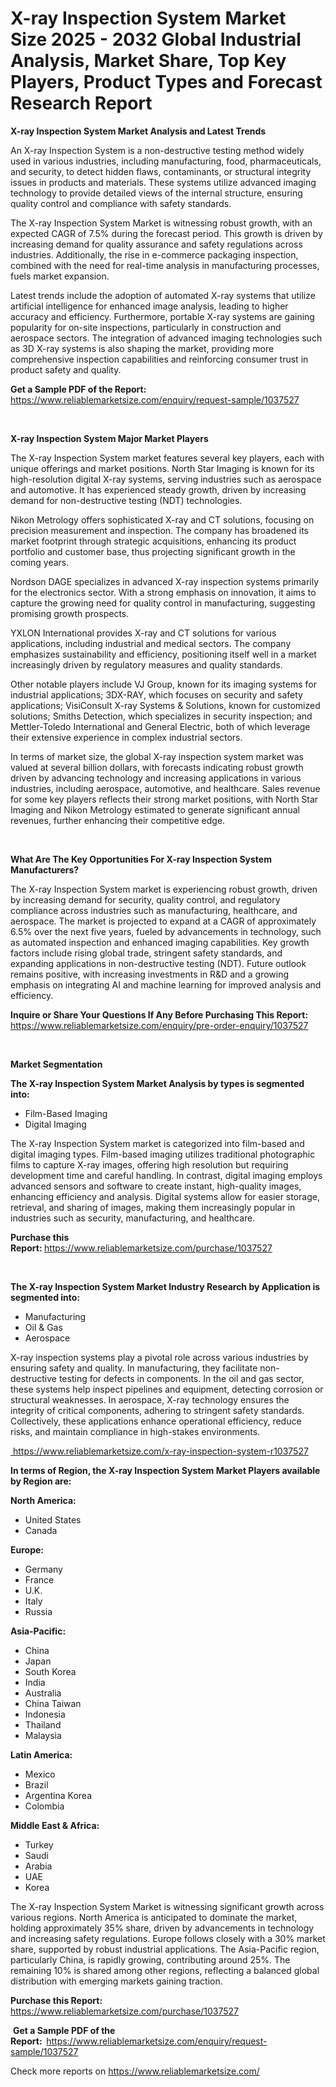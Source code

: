 <p><h1>X-ray Inspection System Market Size 2025 - 2032 Global Industrial Analysis, Market Share, Top Key Players, Product Types and Forecast Research Report</h1></p><p><strong>X-ray Inspection System Market Analysis and Latest Trends</strong></p>
<p><p>An X-ray Inspection System is a non-destructive testing method widely used in various industries, including manufacturing, food, pharmaceuticals, and security, to detect hidden flaws, contaminants, or structural integrity issues in products and materials. These systems utilize advanced imaging technology to provide detailed views of the internal structure, ensuring quality control and compliance with safety standards.</p><p>The X-ray Inspection System Market is witnessing robust growth, with an expected CAGR of 7.5% during the forecast period. This growth is driven by increasing demand for quality assurance and safety regulations across industries. Additionally, the rise in e-commerce packaging inspection, combined with the need for real-time analysis in manufacturing processes, fuels market expansion.</p><p>Latest trends include the adoption of automated X-ray systems that utilize artificial intelligence for enhanced image analysis, leading to higher accuracy and efficiency. Furthermore, portable X-ray systems are gaining popularity for on-site inspections, particularly in construction and aerospace sectors. The integration of advanced imaging technologies such as 3D X-ray systems is also shaping the market, providing more comprehensive inspection capabilities and reinforcing consumer trust in product safety and quality.</p></p>
<p><strong>Get a Sample PDF of the Report:&nbsp;</strong> <a href="https://www.reliablemarketsize.com/enquiry/request-sample/1037527?utm_campaign=3104&utm_medium=2&utm_source=Github&utm_content=ia&utm_term=21032025&utm_id=x-ray-inspection-system">https://www.reliablemarketsize.com/enquiry/request-sample/1037527</a></p>
<p>&nbsp;</p>
<p><strong>X-ray Inspection System Major Market Players</strong></p>
<p><p>The X-ray Inspection System market features several key players, each with unique offerings and market positions. North Star Imaging is known for its high-resolution digital X-ray systems, serving industries such as aerospace and automotive. It has experienced steady growth, driven by increasing demand for non-destructive testing (NDT) technologies.</p><p>Nikon Metrology offers sophisticated X-ray and CT solutions, focusing on precision measurement and inspection. The company has broadened its market footprint through strategic acquisitions, enhancing its product portfolio and customer base, thus projecting significant growth in the coming years.</p><p>Nordson DAGE specializes in advanced X-ray inspection systems primarily for the electronics sector. With a strong emphasis on innovation, it aims to capture the growing need for quality control in manufacturing, suggesting promising growth prospects.</p><p>YXLON International provides X-ray and CT solutions for various applications, including industrial and medical sectors. The company emphasizes sustainability and efficiency, positioning itself well in a market increasingly driven by regulatory measures and quality standards.</p><p>Other notable players include VJ Group, known for its imaging systems for industrial applications; 3DX-RAY, which focuses on security and safety applications; VisiConsult X-ray Systems & Solutions, known for customized solutions; Smiths Detection, which specializes in security inspection; and Mettler-Toledo International and General Electric, both of which leverage their extensive experience in complex industrial sectors.</p><p>In terms of market size, the global X-ray inspection system market was valued at several billion dollars, with forecasts indicating robust growth driven by advancing technology and increasing applications in various industries, including aerospace, automotive, and healthcare. Sales revenue for some key players reflects their strong market positions, with North Star Imaging and Nikon Metrology estimated to generate significant annual revenues, further enhancing their competitive edge.</p></p>
<p>&nbsp;</p>
<p><strong>What Are The Key Opportunities For X-ray Inspection System Manufacturers?</strong></p>
<p><p>The X-ray Inspection System market is experiencing robust growth, driven by increasing demand for security, quality control, and regulatory compliance across industries such as manufacturing, healthcare, and aerospace. The market is projected to expand at a CAGR of approximately 6.5% over the next five years, fueled by advancements in technology, such as automated inspection and enhanced imaging capabilities. Key growth factors include rising global trade, stringent safety standards, and expanding applications in non-destructive testing (NDT). Future outlook remains positive, with increasing investments in R&D and a growing emphasis on integrating AI and machine learning for improved analysis and efficiency.</p></p>
<p><strong>Inquire or Share Your Questions If Any Before Purchasing This Report:</strong> <a href="https://www.reliablemarketsize.com/enquiry/pre-order-enquiry/1037527?utm_campaign=3104&utm_medium=2&utm_source=Github&utm_content=ia&utm_term=21032025&utm_id=x-ray-inspection-system">https://www.reliablemarketsize.com/enquiry/pre-order-enquiry/1037527</a></p>
<p>&nbsp;</p>
<p><strong>Market Segmentation</strong></p>
<p><strong>The X-ray Inspection System Market Analysis by types is segmented into:</strong></p>
<p><ul><li>Film-Based Imaging</li><li>Digital Imaging</li></ul></p>
<p><p>The X-ray Inspection System market is categorized into film-based and digital imaging types. Film-based imaging utilizes traditional photographic films to capture X-ray images, offering high resolution but requiring development time and careful handling. In contrast, digital imaging employs advanced sensors and software to create instant, high-quality images, enhancing efficiency and analysis. Digital systems allow for easier storage, retrieval, and sharing of images, making them increasingly popular in industries such as security, manufacturing, and healthcare.</p></p>
<p><strong>Purchase this Report:&nbsp;</strong><a href="https://www.reliablemarketsize.com/purchase/1037527?utm_campaign=3104&utm_medium=2&utm_source=Github&utm_content=ia&utm_term=21032025&utm_id=x-ray-inspection-system">https://www.reliablemarketsize.com/purchase/1037527</a></p>
<p>&nbsp;</p>
<p><strong>The X-ray Inspection System Market Industry Research by Application is segmented into:</strong></p>
<p><ul><li>Manufacturing</li><li>Oil & Gas</li><li>Aerospace</li></ul></p>
<p><p>X-ray inspection systems play a pivotal role across various industries by ensuring safety and quality. In manufacturing, they facilitate non-destructive testing for defects in components. In the oil and gas sector, these systems help inspect pipelines and equipment, detecting corrosion or structural weaknesses. In aerospace, X-ray technology ensures the integrity of critical components, adhering to stringent safety standards. Collectively, these applications enhance operational efficiency, reduce risks, and maintain compliance in high-stakes environments.</p></p>
<p><a href="https://www.reliablemarketsize.com/x-ray-inspection-system-r1037527?utm_campaign=3104&utm_medium=2&utm_source=Github&utm_content=ia&utm_term=21032025&utm_id=x-ray-inspection-system">&nbsp;https://www.reliablemarketsize.com/x-ray-inspection-system-r1037527</a></p>
<p><strong>In terms of Region, the X-ray Inspection System Market Players available by Region are:</strong></p>
<p>
    <p> <strong> North America: </strong>
        <ul>
            <li>United States</li>
            <li>Canada</li>
        </ul>
        </p> 
    <p> <strong> Europe: </strong>
        <ul>
            <li>Germany</li>
            <li>France</li>
            <li>U.K.</li>
            <li>Italy</li>
            <li>Russia</li>
        </ul>
        </p> 
    <p> <strong> Asia-Pacific: </strong>
        <ul>
            <li>China</li>
            <li>Japan</li>
            <li>South Korea</li>
            <li>India</li>
            <li>Australia</li>
            <li>China Taiwan</li>
            <li>Indonesia</li>
            <li>Thailand</li>
            <li>Malaysia</li>
        </ul>
        </p> 
    <p> <strong> Latin America: </strong>
        <ul>
            <li>Mexico</li>
            <li>Brazil</li>
            <li>Argentina Korea</li>
            <li>Colombia</li>
        </ul>
        </p> 
    <p> <strong> Middle East & Africa: </strong>
        <ul>
            <li>Turkey</li>
            <li>Saudi</li>
            <li>Arabia</li>
            <li>UAE</li>
            <li>Korea</li>
        </ul>
    </p>
    </p>
<p><p>The X-ray Inspection System Market is witnessing significant growth across various regions. North America is anticipated to dominate the market, holding approximately 35% share, driven by advancements in technology and increasing safety regulations. Europe follows closely with a 30% market share, supported by robust industrial applications. The Asia-Pacific region, particularly China, is rapidly growing, contributing around 25%. The remaining 10% is shared among other regions, reflecting a balanced global distribution with emerging markets gaining traction.</p></p>
<p><strong>Purchase this Report: </strong><a href="https://www.reliablemarketsize.com/purchase/1037527?utm_campaign=3104&utm_medium=2&utm_source=Github&utm_content=ia&utm_term=21032025&utm_id=x-ray-inspection-system">https://www.reliablemarketsize.com/purchase/1037527</a></p>
<p>&nbsp;<strong>Get a Sample PDF of the Report:&nbsp;&nbsp;</strong><a href="https://www.reliablemarketsize.com/enquiry/request-sample/1037527?utm_campaign=3104&utm_medium=2&utm_source=Github&utm_content=ia&utm_term=21032025&utm_id=x-ray-inspection-system">https://www.reliablemarketsize.com/enquiry/request-sample/1037527</a></p>
<p><strong></strong></p>
<p>Check more reports on <a href="https://www.reliablemarketsize.com/?utm_campaign=3104&utm_medium=2&utm_source=Github&utm_content=ia&utm_term=21032025&utm_id=x-ray-inspection-system">https://www.reliablemarketsize.com/</a></p>